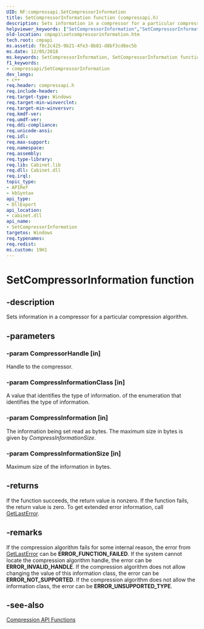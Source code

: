 ```yaml
---
UID: NF:compressapi.SetCompressorInformation
title: SetCompressorInformation function (compressapi.h)
description: Sets information in a compressor for a particular compression algorithm.helpviewer_keywords: ["SetCompressorInformation","SetCompressorInformation function [Compression API]","cmpapi.setcompressorinformation","compressapi/SetCompressorInformation"]
old-location: cmpapi\setcompressorinformation.htm
tech.root: cmpapi
ms.assetid: f8c2c425-9b21-4fe3-8b81-d8bf3cd8ec5b
ms.date: 12/05/2018
ms.keywords: SetCompressorInformation, SetCompressorInformation function [Compression API], cmpapi.setcompressorinformation, compressapi/SetCompressorInformation
f1_keywords:
- compressapi/SetCompressorInformation
dev_langs:
- c++
req.header: compressapi.h
req.include-header: 
req.target-type: Windows
req.target-min-winverclnt: 
req.target-min-winversvr: 
req.kmdf-ver: 
req.umdf-ver: 
req.ddi-compliance: 
req.unicode-ansi: 
req.idl: 
req.max-support: 
req.namespace: 
req.assembly: 
req.type-library: 
req.lib: Cabinet.lib
req.dll: Cabinet.dll
req.irql: 
topic_type:
- APIRef
- kbSyntax
api_type:
- DllExport
api_location:
- cabinet.dll
api_name:
- SetCompressorInformation
targetos: Windows
req.typenames: 
req.redist: 
ms.custom: 19H1
---
```


# SetCompressorInformation function


## -description


Sets information in a compressor for a particular compression algorithm.


## -parameters




### -param CompressorHandle [in]

Handle to the compressor.


### -param CompressInformationClass [in]

A value that identifies the type of information. of the  enumeration that identifies the type of information.


### -param CompressInformation [in]

The information being set read as bytes. The maximum size in bytes is given by <i>CompressInformationSize</i>.


### -param CompressInformationSize [in]

Maximum size  of the information in bytes.


## -returns



If the function succeeds, the return value is nonzero. If the function fails, the return value is zero. To get extended error information, call <a href="https://docs.microsoft.com/windows/desktop/api/errhandlingapi/nf-errhandlingapi-getlasterror">GetLastError</a>.




## -remarks



If the compression algorithm fails for some internal reason, the error from <a href="https://docs.microsoft.com/windows/desktop/api/errhandlingapi/nf-errhandlingapi-getlasterror">GetLastError</a> can be <b>ERROR_FUNCTION_FAILED</b>. If the system cannot locate the compression algorithm handle, the error can be <b>ERROR_INVALID_HANDLE</b>. If the compression algorithm does not allow changing the value of this information class, the error can be <b>ERROR_NOT_SUPPORTED</b>. If the compression algorithm does not allow the information class, the error can be <b>ERROR_UNSUPPORTED_TYPE</b>.




## -see-also




<a href="https://docs.microsoft.com/windows/desktop/cmpapi/compression-api-functions">Compression API Functions</a>
 

 

